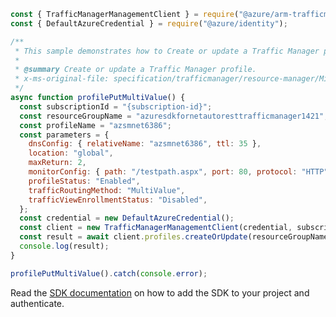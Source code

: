 ```javascript
const { TrafficManagerManagementClient } = require("@azure/arm-trafficmanager");
const { DefaultAzureCredential } = require("@azure/identity");

/**
 * This sample demonstrates how to Create or update a Traffic Manager profile.
 *
 * @summary Create or update a Traffic Manager profile.
 * x-ms-original-file: specification/trafficmanager/resource-manager/Microsoft.Network/stable/2018-08-01/examples/Profile-PUT-MultiValue.json
 */
async function profilePutMultiValue() {
  const subscriptionId = "{subscription-id}";
  const resourceGroupName = "azuresdkfornetautoresttrafficmanager1421";
  const profileName = "azsmnet6386";
  const parameters = {
    dnsConfig: { relativeName: "azsmnet6386", ttl: 35 },
    location: "global",
    maxReturn: 2,
    monitorConfig: { path: "/testpath.aspx", port: 80, protocol: "HTTP" },
    profileStatus: "Enabled",
    trafficRoutingMethod: "MultiValue",
    trafficViewEnrollmentStatus: "Disabled",
  };
  const credential = new DefaultAzureCredential();
  const client = new TrafficManagerManagementClient(credential, subscriptionId);
  const result = await client.profiles.createOrUpdate(resourceGroupName, profileName, parameters);
  console.log(result);
}

profilePutMultiValue().catch(console.error);
```

Read the [SDK documentation](https://github.com/Azure/azure-sdk-for-js/blob/%40azure%2Farm-trafficmanager_6.0.1/sdk/trafficmanager/arm-trafficmanager/README.md) on how to add the SDK to your project and authenticate.
